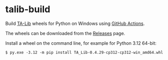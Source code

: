 # talib-build
Build [TA-Lib](https://github.com/ta-lib/ta-lib-python) wheels for Python on Windows using [GitHub Actions](https://github.com/cgohlke/talib-build/actions/workflows/wheel.yml).

The wheels can be downloaded from the [Releases](https://github.com/cgohlke/talib-build/releases) page.

Install a wheel on the command line, for example for Python 3.12 64-bit:

    $ py.exe -3.12 -m pip install TA_Lib-0.4.29-cp312-cp312-win_amd64.whl 

